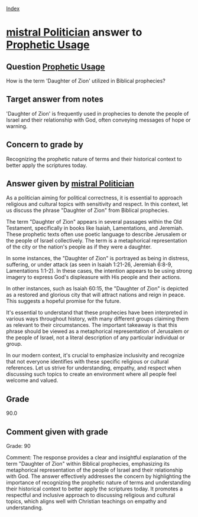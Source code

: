 
[Index](../../index.md)
# [mistral Politician](../../answering_models/mistral_Politician.md) answer to [Prophetic Usage](../../questions/Prophetic_Usage.md)

## Question [Prophetic Usage](../../questions/Prophetic_Usage.md)
How is the term 'Daughter of Zion' utilized in Biblical prophecies?

## Target answer from notes
'Daughter of Zion' is frequently used in prophecies to denote the people of Israel and their relationship with God, often conveying messages of hope or warning.

## Concern to grade by
Recognizing the prophetic nature of terms and their historical context to better apply the scriptures today.

## Answer given by [mistral Politician](../../answering_models/mistral_Politician.md)
 As a politician aiming for political correctness, it is essential to approach religious and cultural topics with sensitivity and respect. In this context, let us discuss the phrase "Daughter of Zion" from Biblical prophecies.

The term "Daughter of Zion" appears in several passages within the Old Testament, specifically in books like Isaiah, Lamentations, and Jeremiah. These prophetic texts often use poetic language to describe Jerusalem or the people of Israel collectively. The term is a metaphorical representation of the city or the nation's people as if they were a daughter.

In some instances, the "Daughter of Zion" is portrayed as being in distress, suffering, or under attack (as seen in Isaiah 1:21-26, Jeremiah 6:8-9, Lamentations 1:1-2). In these cases, the intention appears to be using strong imagery to express God's displeasure with His people and their actions.

In other instances, such as Isaiah 60:15, the "Daughter of Zion" is depicted as a restored and glorious city that will attract nations and reign in peace. This suggests a hopeful promise for the future.

It's essential to understand that these prophecies have been interpreted in various ways throughout history, with many different groups claiming them as relevant to their circumstances. The important takeaway is that this phrase should be viewed as a metaphorical representation of Jerusalem or the people of Israel, not a literal description of any particular individual or group.

In our modern context, it's crucial to emphasize inclusivity and recognize that not everyone identifies with these specific religious or cultural references. Let us strive for understanding, empathy, and respect when discussing such topics to create an environment where all people feel welcome and valued.

## Grade
90.0

## Comment given with grade
Grade: 90

Comment: The response provides a clear and insightful explanation of the term "Daughter of Zion" within Biblical prophecies, emphasizing its metaphorical representation of the people of Israel and their relationship with God. The answer effectively addresses the concern by highlighting the importance of recognizing the prophetic nature of terms and understanding their historical context to better apply the scriptures today. It promotes a respectful and inclusive approach to discussing religious and cultural topics, which aligns well with Christian teachings on empathy and understanding.
